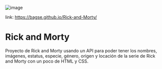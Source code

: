 ![image](https://user-images.githubusercontent.com/102260190/209456975-0c8ded7a-6538-4fd3-a49b-729e438955fa.png)

link: https://bagse.github.io/Rick-and-Morty/

# Rick and Morty
Proyecto de Rick and Morty usando un API para poder tener los nombres, imágenes, estatus, especie, género, origen y locación de la serie de Rick and Morty con un poco de HTML y CSS.
